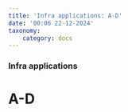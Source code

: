 ```yaml
---
title: 'Infra applications: A-D'
date: '00:06 22-12-2024'
taxonomy:
    category: docs
---
```


### Infra applications

# A-D